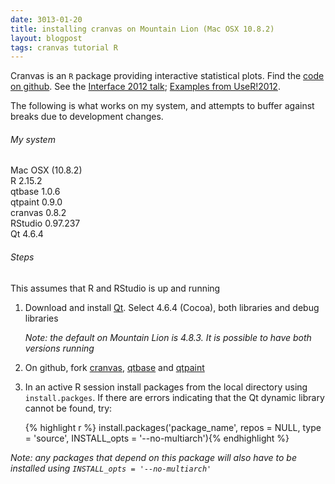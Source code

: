 ```yaml
---
date: 3013-01-20
title: installing cranvas on Mountain Lion (Mac OSX 10.8.2)
layout: blogpost
tags: cranvas tutorial R
---
```


Cranvas is an `R` package providing interactive statistical plots. 
Find the [code on github](https://github.com/ggobi/cranvas). See the
[Interface 2012 talk](https://github.com/downloads/yihui/yihui.github.com/cranvas-Houston-2012.pdf);
[Examples from UseR!2012](http://yihui.name/slides/2012-useR-cranvas-demo.R).

The following is what works on my system, and attempts to buffer against
breaks due to development changes.

###### My system

Mac OSX (10.8.2)	
R 2.15.2	
qtbase 1.0.6	
qtpaint 0.9.0	
cranvas 0.8.2	
RStudio 0.97.237	
Qt 4.6.4	

###### Steps
This assumes that R and RStudio is up and running

1. Download and install [Qt](http://qt-project.org/downloads). Select 4.6.4 (Cocoa), 
	both libraries and debug libraries
	
	*Note: the default on Mountain Lion is 4.8.3. It is possible to have both versions running*
2. On github, fork [cranvas](https://github.com/ggobi/cranvas), [qtbase](https://github.com/ggobi/qtbase)
	and [qtpaint](https://github.com/ggobi/qtbase)	

3. In an active R session install packages from the local directory using ```install.packges```.
	If there are errors indicating that the Qt dynamic library cannot be found, try:

	{% highlight r %}
	install.packages('package_name', repos = NULL, type = 'source', 
                 INSTALL_opts = '--no-multiarch'){% endhighlight %}
                 
*Note: any packages that depend on this package will also have to be installed using ```INSTALL_opts = '--no-multiarch'```*